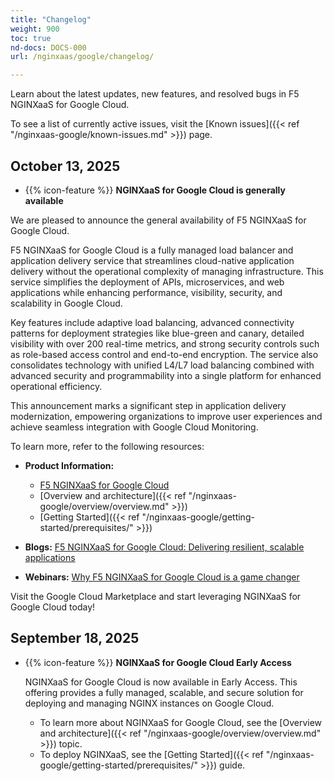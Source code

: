 ```yaml
---
title: "Changelog"
weight: 900
toc: true
nd-docs: DOCS-000
url: /nginxaas/google/changelog/

---
```


Learn about the latest updates, new features, and resolved bugs in F5 NGINXaaS for Google Cloud.

To see a list of currently active issues, visit the [Known issues]({{< ref "/nginxaas-google/known-issues.md" >}}) page.

## October 13, 2025

- {{% icon-feature %}} **NGINXaaS for Google Cloud is generally available**

We are pleased to announce the general availability of F5 NGINXaaS for Google Cloud.

F5 NGINXaaS for Google Cloud is a fully managed load balancer and application delivery service that streamlines cloud-native application delivery without the operational complexity of managing infrastructure. This service simplifies the deployment of APIs, microservices, and web applications while enhancing performance, visibility, security, and scalability in Google Cloud.

Key features include adaptive load balancing, advanced connectivity patterns for deployment strategies like blue-green and canary, detailed visibility with over 200 real-time metrics, and strong security controls such as role-based access control and end-to-end encryption. The service also consolidates technology with unified L4/L7 load balancing combined with advanced security and programmability into a single platform for enhanced operational efficiency.

This announcement marks a significant step in application delivery modernization, empowering organizations to improve user experiences and achieve seamless integration with Google Cloud Monitoring.

To learn more, refer to the following resources:

- **Product Information:**
	
    - [F5 NGINXaaS for Google Cloud](https://www.f5.com/products/nginx/f5-nginxaas-for-google-cloud)
    - [Overview and architecture]({{< ref "/nginxaas-google/overview/overview.md" >}})
    - [Getting Started]({{< ref "/nginxaas-google/getting-started/prerequisites/" >}})
	
- **Blogs:** [F5 NGINXaaS for Google Cloud: Delivering resilient, scalable applications ](https://f5.com/company/blog/delivering-resilient-scalable-applications.html)
- **Webinars:** [Why F5 NGINXaaS for Google Cloud is a game changer](https://events.actualtechmedia.com/on-demand/1603/why-f5-nginxaas-for-google-cloud-is-a-game-changer/)

Visit the Google Cloud Marketplace and start leveraging NGINXaaS for Google Cloud today!


## September 18, 2025

- {{% icon-feature %}} **NGINXaaS for Google Cloud Early Access**

   NGINXaaS for Google Cloud is now available in Early Access. This offering provides a fully managed, scalable, and secure solution for deploying and managing NGINX instances on Google Cloud.

   - To learn more about NGINXaaS for Google Cloud, see the [Overview and architecture]({{< ref "/nginxaas-google/overview/overview.md" >}}) topic.
   - To deploy NGINXaaS, see the [Getting Started]({{< ref "/nginxaas-google/getting-started/prerequisites/" >}}) guide.
